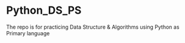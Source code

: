 # Python_DS_PS
The repo is for practicing Data Structure &amp; Algorithms using Python as Primary language

